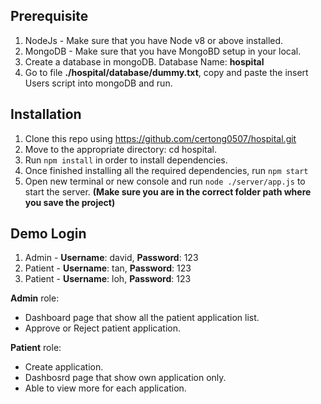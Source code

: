 ## __Prerequisite__
1. NodeJs - Make sure that you have Node v8 or above installed.
2. MongoDB - Make sure that you have MongoBD setup in your local.
3. Create a database in mongoDB. Database Name: __hospital__
4. Go to file __./hospital/database/dummy.txt__, copy and paste the insert Users script into mongoDB and run.

## __Installation__
1. Clone this repo using https://github.com/certong0507/hospital.git
2. Move to the appropriate directory: cd hospital.
3. Run ```npm install``` in order to install dependencies.
4. Once finished installing all the required dependencies, run ```npm start```
5. Open new terminal or new console and run ```node ./server/app.js``` to start the server. __(Make sure you are in the correct folder path where you save the project)__

## __Demo Login__
1. Admin - __Username__: david, __Password__: 123
2. Patient - __Username__: tan, __Password__: 123
3. Patient - __Username__: loh, __Password__: 123

__Admin__ role: 
- Dashboard page that show all the patient application list.
- Approve or Reject patient application.

__Patient__ role:
- Create application.
- Dashbosrd page that show own application only.
- Able to view more for each application.
